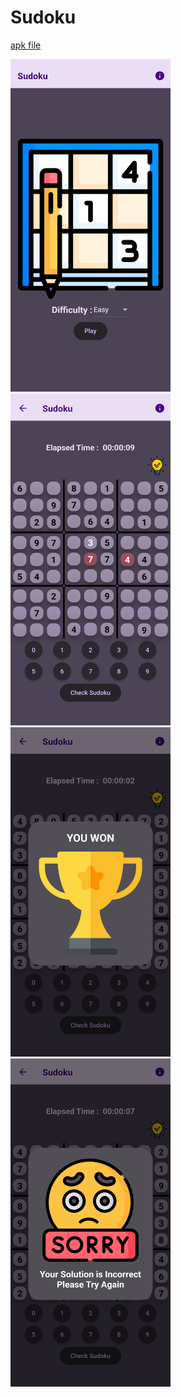 # Sudoku
[apk file](https://github.com/Ahmedazim7804/sudokuApp/releases/tag/v1)


<img src="screenshots/1.png" width="256">
<img src="screenshots/2.png" width="256">
<img src="screenshots/3.png" width="256">
<img src="screenshots/4.png" width="256">
